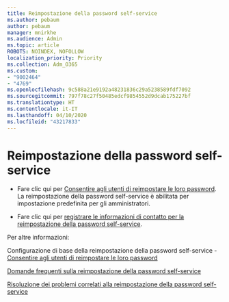 ```yaml
---
title: Reimpostazione della password self-service
ms.author: pebaum
author: pebaum
manager: mnirkhe
ms.audience: Admin
ms.topic: article
ROBOTS: NOINDEX, NOFOLLOW
localization_priority: Priority
ms.collection: Adm_O365
ms.custom:
- "9002464"
- "4769"
ms.openlocfilehash: 9c588a21e9192a48231836c29a5238589fdf7092
ms.sourcegitcommit: 797f78c27f50485edcf9854552d9dcab175227bf
ms.translationtype: HT
ms.contentlocale: it-IT
ms.lasthandoff: 04/10/2020
ms.locfileid: "43217833"
---
```

# <a name="self-service-password-reset-sspr"></a>Reimpostazione della password self-service

- Fare clic qui per [Consentire agli utenti di reimpostare le loro password](https://admin.microsoft.com/Adminportal/Home#/featureexplorer/security/Sspr).  La reimpostazione della password self-service è abilitata per impostazione predefinita per gli amministratori.

- Fare clic qui per [registrare le informazioni di contatto per la reimpostazione della password self-service](https://go.microsoft.com/fwlink/?linkid=849451).

Per altre informazioni:

Configurazione di base della reimpostazione della password self-service - [Consentire agli utenti di reimpostare le loro password](https://docs.microsoft.com/microsoft-365/admin/add-users/let-users-reset-passwords?view=o365-worldwide)

[Domande frequenti sulla reimpostazione della password self-service](https://docs.microsoft.com/azure/active-directory/authentication/active-directory-passwords-faq)

[Risoluzione dei problemi correlati alla reimpostazione della password self-service](https://docs.microsoft.com/azure/active-directory/authentication/active-directory-passwords-troubleshoot)
